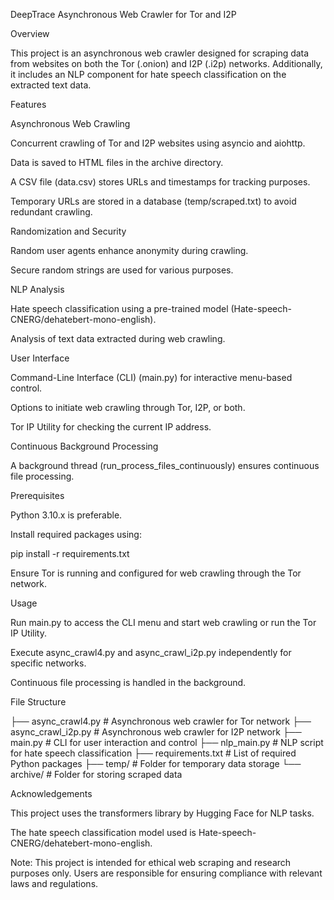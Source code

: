 DeepTrace
Asynchronous Web Crawler for Tor and I2P

Overview

This project is an asynchronous web crawler designed for scraping data from websites on both the Tor (.onion) and I2P (.i2p) networks. Additionally, it includes an NLP component for hate speech classification on the extracted text data.

Features

Asynchronous Web Crawling

Concurrent crawling of Tor and I2P websites using asyncio and aiohttp.

Data is saved to HTML files in the archive directory.

A CSV file (data.csv) stores URLs and timestamps for tracking purposes.

Temporary URLs are stored in a database (temp/scraped.txt) to avoid redundant crawling.

Randomization and Security

Random user agents enhance anonymity during crawling.

Secure random strings are used for various purposes.

NLP Analysis

Hate speech classification using a pre-trained model (Hate-speech-CNERG/dehatebert-mono-english).

Analysis of text data extracted during web crawling.

User Interface

Command-Line Interface (CLI) (main.py) for interactive menu-based control.

Options to initiate web crawling through Tor, I2P, or both.

Tor IP Utility for checking the current IP address.

Continuous Background Processing

A background thread (run_process_files_continuously) ensures continuous file processing.

Prerequisites

Python 3.10.x is preferable.

Install required packages using:

pip install -r requirements.txt

Ensure Tor is running and configured for web crawling through the Tor network.

Usage

Run main.py to access the CLI menu and start web crawling or run the Tor IP Utility.

Execute async_crawl4.py and async_crawl_i2p.py independently for specific networks.

Continuous file processing is handled in the background.

File Structure

├── async_crawl4.py       # Asynchronous web crawler for Tor network
├── async_crawl_i2p.py    # Asynchronous web crawler for I2P network
├── main.py               # CLI for user interaction and control
├── nlp_main.py           # NLP script for hate speech classification
├── requirements.txt      # List of required Python packages
├── temp/                 # Folder for temporary data storage
└── archive/              # Folder for storing scraped data

Acknowledgements

This project uses the transformers library by Hugging Face for NLP tasks.

The hate speech classification model used is Hate-speech-CNERG/dehatebert-mono-english.

Note: This project is intended for ethical web scraping and research purposes only. Users are responsible for ensuring compliance with relevant laws and regulations.

